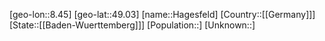 ﻿---
location: [49.03,8.45]
type: City
tags:
- geo/City


SpocWebEntityId: 30702
isDeleted: false
confidential: public

---
[geo-lon::8.45]
[geo-lat::49.03]
[name::Hagesfeld]
[Country::[[Germany]]]
[State::[[Baden-Wuerttemberg]]]
[Population::]
[Unknown::]

